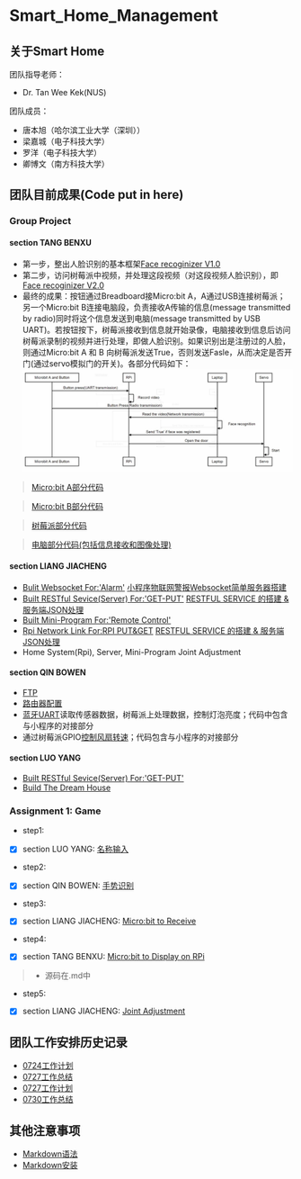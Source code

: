 # Smart_Home_Management

## 关于Smart Home 

团队指导老师：

- Dr. Tan Wee Kek(NUS)

团队成员：

- 唐本旭（哈尔滨工业大学（深圳））
- 梁嘉城（电子科技大学）
- 罗洋（电子科技大学）
- 卿博文（南方科技大学）

## 团队目前成果(Code put in here)
### Group Project
#### section TANG BENXU
- 第一步，整出人脸识别的基本框架[Face recoginizer V1.0](人脸检测并识别.md)
- 第二步，访问树莓派中视频，并处理这段视频（对这段视频人脸识别），即[Face recoginizer V2.0](Laptop通过FTP访问树莓派中视频文件.md)
- 最终的成果：按钮通过Breadboard接Micro:bit A，A通过USB连接树莓派；另一个Micro:bit B连接电脑段，负责接收A传输的信息(message transmitted by radio)同时将这个信息发送到电脑(message transmitted by USB UART)。若按钮按下，树莓派接收到信息就开始录像，电脑接收到信息后访问树莓派录制的视频并进行处理，即做人脸识别。如果识别出是注册过的人脸，则通过Micro:bit A 和 B 向树莓派发送True，否则发送Fasle，从而决定是否开门(通过servo模拟门的开关)。各部分代码如下：
![](https://github.com/TANGBEN7/Smart_Home_Management/blob/master/Project%20Management/Sequence.JPG)
> [Micro:bit A部分代码](https://github.com/TANGBEN7/Smart_Home_Management/blob/master/Face%20ID%20Final%20Version/button_link.js)

> [Micro:bit B部分代码](https://github.com/TANGBEN7/Smart_Home_Management/blob/master/Face%20ID%20Final%20Version/Laptop_edge.js)

> [树莓派部分代码](https://github.com/TANGBEN7/Smart_Home_Management/blob/master/Face%20ID%20Final%20Version/RPi/Record.py)

> [电脑部分代码(包括信息接收和图像处理)](https://github.com/TANGBEN7/Smart_Home_Management/blob/master/Face%20ID%20Final%20Version/Laptop/Laptop.py)

#### section LIANG JIACHENG

* [Bulit Websocket For:'Alarm'](/Websocket)      [小程序物联网警报Websocket简单服务器搭建](https://github.com/TANGBEN7/Smart_Home_Management/blob/master/Websocket/%E5%B0%8F%E7%A8%8B%E5%BA%8F%E7%89%A9%E8%81%94%E7%BD%91%E8%AD%A6%E6%8A%A5Websocket%E7%AE%80%E5%8D%95%E6%9C%8D%E5%8A%A1%E5%99%A8%E6%90%AD%E5%BB%BA.md)
* [Built RESTful Sevice(Server) For:'GET-PUT'](/Server_get_put)      [RESTFUL SERVICE 的搭建 & 服务端JSON处理](https://github.com/TANGBEN7/Smart_Home_Management/blob/master/Server_get_put/RESTFUL%20SERVICE%20%E7%9A%84%E6%90%AD%E5%BB%BA%20%26%20%E6%9C%8D%E5%8A%A1%E7%AB%AFJSON%E5%A4%84%E7%90%86.md)
* [Built Mini-Program For:'Remote Control'](https://github.com/JACKPURCELL/NUSSmartHome)
* [Rpi Network Link For:RPI PUT&GET](/Run_on_Rpi)      [RESTFUL SERVICE 的搭建 & 服务端JSON处理](https://github.com/TANGBEN7/Smart_Home_Management/blob/master/Server_get_put/RESTFUL%20SERVICE%20%E7%9A%84%E6%90%AD%E5%BB%BA%20%26%20%E6%9C%8D%E5%8A%A1%E7%AB%AFJSON%E5%A4%84%E7%90%86.md)
* Home System(Rpi), Server, Mini-Program Joint Adjustment

#### section QIN BOWEN
- [FTP](树莓派搭建ftp服务器配置本地用户访问.md)
- [路由器配置](树莓派热点路由器配置.md)
- [蓝牙UART](https://github.com/TANGBEN7/Smart_Home_Management/blob/master/Run_on_Rpi/Light_Rpi.py)读取传感器数据，树莓派上处理数据，控制灯泡亮度；代码中包含与小程序的对接部分
- 通过树莓派GPIO[控制风扇转速](https://github.com/TANGBEN7/Smart_Home_Management/blob/master/Run_on_Rpi/Fan_Rpi.py)；代码包含与小程序的对接部分
#### section LUO YANG

* [Built RESTful Sevice(Server) For:'GET-PUT'](/Server_get_put)
* [Build The Dream House](1.jpg)

### Assignment 1: Game

- step1: 
- [x] section LUO YANG: [名称输入](/down-1.js)
- step2:
- [x] section QIN BOWEN: [手势识别](/ges-1.js)
- step3:
- [x] section LIANG JIACHENG: [Micro:bit to Receive](/receive.js)
- step4:
- [x] section TANG BENXU: [Micro:bit to Display on RPi](/树莓派启动与通信.md)

> - 源码在.md中

- step5:
- [x] section LIANG JIACHENG: [Joint Adjustment](https://github.com/TANGBEN7/Smart_Home_Management/tree/master/Assignment)

### 

## 团队工作安排历史记录

- [0724工作计划](https://github.com/TANGBEN7/Smart_Home_Management/blob/master/Project%20Management/7-24%20Schedule.md)
- [0727工作总结](https://github.com/TANGBEN7/Smart_Home_Management/blob/master/Project%20Management/0727-Review.md)
- [0727工作计划](https://github.com/TANGBEN7/Smart_Home_Management/blob/master/Project%20Management/0727%20Schedule.md)
- [0730工作总结](https://github.com/TANGBEN7/Smart_Home_Management/blob/master/Project%20Management/0730%20Review.md)

## 其他注意事项
- [Markdown语法](https://www.zybuluo.com/mdeditor)
- [Markdown安装](https://www.zybuluo.com/cmd/)

